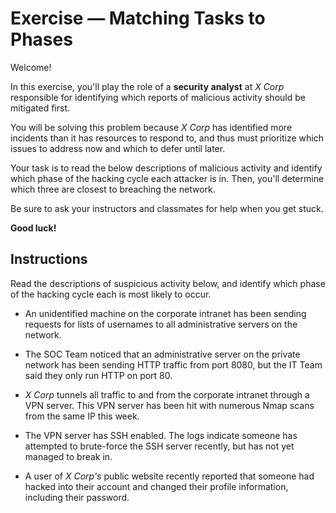 # Exercise — Matching Tasks to Phases

Welcome!

In this exercise, you'll play the role of a **security analyst** at _X Corp_ responsible for identifying which reports of malicious activity should be mitigated first.

You will be solving this problem because _X Corp_ has identified more incidents than it has resources to respond to, and thus must prioritize which issues to address now and which to defer until later.

Your task is to read the below descriptions of malicious activity and identify which phase of the hacking cycle each attacker is in. Then, you'll determine which three are closest to breaching the network.

Be sure to ask your instructors and classmates for help when you get stuck.

**Good luck!**

## Instructions
Read the descriptions of suspicious activity below, and identify which phase of the hacking cycle each is most likely to occur.

- An unidentified machine on the corporate intranet has been sending requests for lists of usernames to all administrative servers on the  network.

- The SOC Team noticed that an administrative server on the private network has been sending HTTP traffic from port 8080, but the IT Team said they only run HTTP on port 80.

- _X Corp_ tunnels all traffic to and from the corporate intranet through a VPN server. This VPN server has been hit with numerous Nmap scans from the same IP this week.

- The VPN server has SSH enabled. The logs indicate someone has attempted to brute-force the SSH server recently, but has not yet managed to break in.

- A user of _X Corp's_ public website recently reported that someone had hacked into their account and changed their profile information, including their password.

